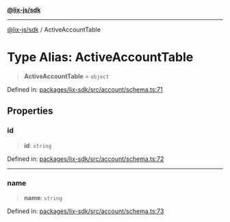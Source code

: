 [**@lix-js/sdk**](../README.md)

***

[@lix-js/sdk](../README.md) / ActiveAccountTable

# Type Alias: ActiveAccountTable

> **ActiveAccountTable** = `object`

Defined in: [packages/lix-sdk/src/account/schema.ts:71](https://github.com/opral/monorepo/blob/b744c06f94e2e95227e07cc6016002a653e430d8/packages/lix-sdk/src/account/schema.ts#L71)

## Properties

### id

> **id**: `string`

Defined in: [packages/lix-sdk/src/account/schema.ts:72](https://github.com/opral/monorepo/blob/b744c06f94e2e95227e07cc6016002a653e430d8/packages/lix-sdk/src/account/schema.ts#L72)

***

### name

> **name**: `string`

Defined in: [packages/lix-sdk/src/account/schema.ts:73](https://github.com/opral/monorepo/blob/b744c06f94e2e95227e07cc6016002a653e430d8/packages/lix-sdk/src/account/schema.ts#L73)
